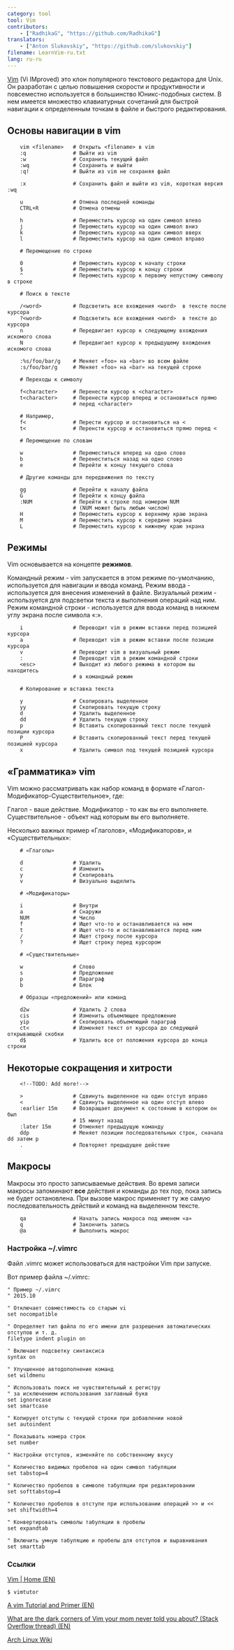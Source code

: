 ```yaml
---
category: tool
tool: Vim
contributors:
    - ["RadhikaG", "https://github.com/RadhikaG"]
translators:
    - ["Anton Slukovskiy", "https://github.com/slukovskiy"]
filename: LearnVim-ru.txt
lang: ru-ru
---
```


[Vim](http://www.vim.org)
(Vi IMproved) это клон популярного текстового редактора для Unix. Он разработан
с целью повышения скорости и продуктивности и повсеместно используется в
большинство Юникс-подобных систем. В нем имеется множество клавиатурных
сочетаний для быстрой навигации к определенным точкам в файле и быстрого
редактирования.

## Основы навигации в vim

```
    vim <filename>   # Открыть <filename> в vim
    :q               # Выйти из vim
    :w               # Сохранить текущий файл
    :wq              # Сохранить и выйти
    :q!              # Выйти из vim не сохраняя файл

    :x               # Сохранить файл и выйти из vim, короткая версия :wq

    u                # Отмена последней команды
    CTRL+R           # Отмена отмены

    h                # Переместить курсор на один символ влево
    j                # Переместить курсор на один символ вниз
    k                # Переместить курсор на один символ вверх
    l                # Переместить курсор на один символ вправо

    # Перемещение по строке

    0                # Переместить курсор к началу строки
    $                # Переместить курсор к концу строки
    ^                # Переместить курсор к первому непустому символу в строке

    # Поиск в тексте

    /<word>          # Подсветить все вхождения <word>  в тексте после курсора
    ?<word>          # Подсветить все вхождения <word>  в тексте до курсора
    n                # Передвигает курсор к следующему вхождения искомого слова
    N                # Передвигает курсор к предыдущему вхождения искомого слова

    :%s/foo/bar/g    # Меняет «foo» на «bar» во всем файле
    :s/foo/bar/g     # Меняет «foo» на «bar» на текущей строке

    # Переходы к символу

    f<character>     # Перенести курсор к <character>
    t<character>     # Перенести курсор вперед и остановиться прямо
                     # перед <character>

    # Например,
    f<               # Перести курсор и остановиться на <
    t<               # Перенсти курсор и остановиться прямо перед <

    # Перемещение по словам

    w                # Переместиться вперед на одно слово
    b                # Перенеститься назад на одно слово
    e                # Перейти к концу текущего слова

    # Другие команды для передвижения по тексту

    gg               # Перейти к началу файла
    G                # Перейти к концу файла
    :NUM             # Перейти к строке под номером NUM
                     # (NUM может быть любым числом)
    H                # Переместить курсор к верхнему краю экрана
    M                # Переместить курсор к середине экрана
    L                # Переместить курсор к нижнему краю экрана
```

## Режимы

Vim основывается на концепте **режимов**.

Командный режим - vim запускается в этом режиме по-умолчанию, используется для
навигации и ввода команд.
Режим ввода - используется для внесения изменений в файле.
Визуальный режим - используется для подсветки текста и выполнения операций над ним.
Режим командной строки - используется для ввода команд в нижнем углу экрана после символа «:».

```
    i                # Переводит vim в режим вставки перед позицией курсора
    a                # Переводит vim в режим вставки после позиции курсора
    v                # Переводит vim в визуальный режим
    :                # Переводит vim в режим командной строки
    <esc>            # Выходит из любого режима в котором вы находитесь
                     # в командный режим

    # Копирование и вставка текста

    y                # Скопировать выделенное
    yy               # Скопировать текущую строку
    d                # Удалить выделенное
    dd               # Удалить текущую строку
    p                # Вставить скопированный текст после текущей позиции курсора
    P                # Вставить скопированный текст перед текущей позицией курсора
    x                # Удалить символ под текущей позицией курсора
```

## «Грамматика» vim

Vim можно рассматривать как набор команд в формате «Глагол-Модификатор-Существительное», где:

Глагол - ваше действие.
Модификатор - то как вы его выполняете.
Существительное - объект над которым вы его выполняете.

Несколько важных пример «Глаголов», «Модификаторов», и «Существительных»:

```
    # «Глаголы»

    d                # Удалить
    c                # Изменить
    y                # Скопировать
    v                # Визуально выделить

    # «Модификаторы»

    i                # Внутри
    a                # Снаружи
    NUM              # Число
    f                # Ищет что-то и останавливается на нем
    t                # Ищет что-то и останавливается перед ним
    /                # Ищет строку после курсора
    ?                # Ищет строку перед курсором

    # «Существительные»

    w                # Слово
    s                # Предложение
    p                # Параграф
    b                # Блок

    # Образцы «предложений» или команд

    d2w              # Удалить 2 слова
    cis              # Изменить объемлющее предложение
    yip              # Скопировать объемлющий параграф
    ct<              # Изменяет текст от курсора до следующей открывающей скобки
    d$               # Удалить все от положения курсора до конца строки
```

## Некоторые сокращения и хитрости

        <!--TODO: Add more!-->
```
    >                # Сдвинуть выделенное на один отступ вправо
    <                # Сдвинуть выделенное на один отступ влево
    :earlier 15m     # Возвращает документ к состоянию в котором он был
                     # 15 минут назад
    :later 15m       # Отменяет предыдущую команду
    ddp              # Меняет позиции последовательных строк, сначала dd затем p
    .                # Повторяет предыдущее действие
```

## Макросы

Макросы это просто записываемые действия.
Во время записи макросы запоминают **все** действия и команды до тех пор, пока
запись не будет остановлена. При вызове макрос применяет ту же самую последовательность
действий и команд на выделенном тексте.

```
    qa               # Начать запись макроса под именем «a»
    q                # Закончить запись
    @a               # Выполнить макрос
```

### Настройка ~/.vimrc

Файл .vimrc может использоваться для настройки Vim при запуске.

Вот пример файла ~/.vimrc:

```vim
" Пример ~/.vimrc
" 2015.10

" Отключает совместимость со старым vi
set nocompatible

" Определяет тип файла по его имени для разрешения автоматических отступов и т. д.
filetype indent plugin on

" Включает подсветку синтаксиса
syntax on

" Улучшенное автодополнение команд
set wildmenu

" Использовать поиск не чувствительный к регистру
" за исключением использования заглавный букв
set ignorecase
set smartcase

" Копирует отступы с текущей строки при добавлении новой
set autoindent

" Показывать номера строк
set number

" Настройки отступов, изменяйте по собственному вкусу

" Количество видимых пробелов на один символ табуляции
set tabstop=4

" Количество пробелов в символе табуляции при редактировании
set softtabstop=4

" Количество пробелов в отступе при использовании операций >> и <<
set shiftwidth=4

" Конвертировать символы табуляции в пробелы
set expandtab

" Включить умную табуляцию и пробелы для отступов и выравнивания
set smarttab
```

### Ссылки

[Vim | Home (EN)](http://www.vim.org/index.php)

`$ vimtutor`

[A vim Tutorial and Primer (EN)](https://danielmiessler.com/study/vim/)

[What are the dark corners of Vim your mom never told you about? (Stack Overflow thread) (EN)](http://stackoverflow.com/questions/726894/what-are-the-dark-corners-of-vim-your-mom-never-told-you-about)

[Arch Linux Wiki](https://wiki.archlinux.org/index.php/Vim_%28%D0%A0%D1%83%D1%81%D1%81%D0%BA%D0%B8%D0%B9%29)
